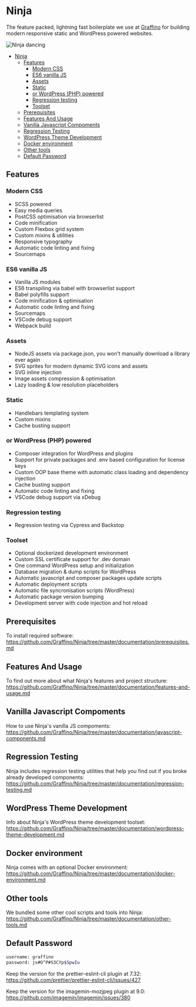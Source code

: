 # Ninja

The feature packed, lightning fast boilerplate we use at [Graffino](https://graffino.com/) for building modern responsive static and WordPress powered websites.

![Ninja dancing](https://media.giphy.com/media/kdmdZpJUqlMiI/giphy.gif)

- [Ninja](#ninja)
  - [Features](#features)
    - [Modern CSS](#modern-css)
    - [ES6 vanilla JS](#es6-vanilla-js)
    - [Assets](#assets)
    - [Static](#static)
    - [or WordPress (PHP) powered](#or-wordpress-php-powered)
    - [Regression testing](#regression-testing)
    - [Toolset](#toolset)
  - [Prerequisites](#prerequisites)
  - [Features And Usage](#features-and-usage)
  - [Vanilla Javascript Compoments](#vanilla-javascript-compoments)
  - [Regression Testing](#regression-testing-1)
  - [WordPress Theme Development](#wordpress-theme-development)
  - [Docker environment](#docker-environment)
  - [Other tools](#other-tools)
  - [Default Password](#default-password)

## Features

### Modern CSS

- SCSS powered
- Easy media queries
- PostCSS optimisation via browserlist
- Code minification
- Custom Flexbox grid system
- Custom mixins & utilities
- Responsive typography
- Automatic code linting and fixing
- Sourcemaps

### ES6 vanilla JS

- Vanilla JS modules
- ES6 transpiling via babel with browserlist support
- Babel polyfills support
- Code minification & optimisation
- Automatic code linting and fixing
- Sourcemaps
- VSCode debug support
- Webpack build

### Assets

- NodeJS assets via package.json, you won't manually download a library ever again
- SVG sprites for modern dynamic SVG icons and assets
- SVG inline injection
- Image assets compression & optimisation
- Lazy loading & low resolution placeholders

### Static

- Handlebars templating system
- Custom mixins
- Cache busting support

### or WordPress (PHP) powered

- Composer integration for WordPress and plugins
- Support for private packages and .env based configuration for license keys
- Custom OOP base theme with automatic class loading and dependency injection
- Cache busting support
- Automatic code linting and fixing
- VSCode debug support via xDebug

### Regression testing

- Regression testing via Cypress and Backstop

### Toolset

- Optional dockerized development environment
- Custom SSL certificate support for .dev domain
- One command WordPress setup and initialization
- Database migration & dump scripts for WordPress
- Automatic javascript and composer packages update scripts
- Automatic deployment scripts
- Automatic file syncronisation scripts (WordPress)
- Automatic package version bumping
- Development server with code injection and hot reload

## Prerequisites

To install required software: <https://github.com/Graffino/Ninja/tree/master/documentation/prerequisites.md>

## Features And Usage

To find out more about what Ninja's features and project structure: <https://github.com/Graffino/Ninja/tree/master/documentation/features-and-usage.md>

## Vanilla Javascript Compoments

How to use Ninja's vanilla JS compoments: <https://github.com/Graffino/Ninja/tree/master/documentation/javascript-components.md>

## Regression Testing

Ninja includes regression testing utilities that help you find out if you broke already developed components: <https://github.com/Graffino/Ninja/tree/master/documentation/regression-testing.md>

## WordPress Theme Development

Info about Ninja's WordPress theme development toolset: <https://github.com/Graffino/Ninja/tree/master/documentation/wordpress-theme-development.md>

## Docker environment

Ninja comes with an optional Docker environment: <https://github.com/Graffino/Ninja/tree/master/documentation/docker-environment.md>

## Other tools

We bundled some other cool scripts and tools into Ninja: <https://github.com/Graffino/Ninja/tree/master/documentation/other-tools.md>

## Default Password

```bash
username: graffino
password: js#O^P#S3CYp$SpwIu
```

Keep the version for the prettier-eslint-cli plugin at 7.32: <https://github.com/prettier/prettier-eslint-cli/issues/427>

Keep the version for the imagemin-mozjpeg plugin at 9.0: <https://github.com/imagemin/imagemin/issues/380>
